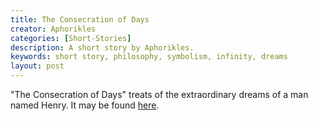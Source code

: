 ```yaml
---
title: The Consecration of Days
creator: Aphorikles
categories: [Short-Stories]
description: A short story by Aphorikles.
keywords: short story, philosophy, symbolism, infinity, dreams
layout: post
---
```


"The Consecration of Days" treats of the extraordinary dreams of a man named Henry. It may be found <a href="https://firebasestorage.googleapis.com/v0/b/perceptua-b6ea3.appspot.com/o/public%2FThe%20Consecration%20of%20Days.pdf?alt=media&token=b90eb779-f951-45ed-ad00-cd773a45d514" target="_blank">here</a>.
